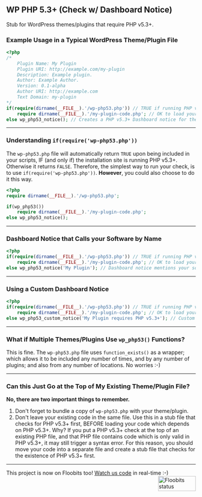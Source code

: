 ## WP PHP 5.3+ (Check w/ Dashboard Notice)

Stub for WordPress themes/plugins that require PHP v5.3+.

### Example Usage in a Typical WordPress Theme/Plugin File

```php
<?php
/*
	Plugin Name: My Plugin
	Plugin URI: http://example.com/my-plugin
	Description: Example plugin.
	Author: Example Author.
	Version: 0.1-alpha
	Author URI: http://example.com
	Text Domain: my-plugin
*/
if(require(dirname(__FILE__).'/wp-php53.php')) // TRUE if running PHP v5.3+.
	require dirname(__FILE__).'/my-plugin-code.php'; // OK to load your plugin.
else wp_php53_notice(); // Creates a PHP v5.3+ Dashboard notice for the site owner.
```

---

### Understanding `if(require('wp-php53.php'))`

The `wp-php53.php` file will automatically return `TRUE` upon being included in your scripts, IF (and only if) the installation site is running PHP v5.3+. Otherwise it returns `FALSE`. Therefore, the simplest way to run your check, is to use `if(require('wp-php53.php'))`. **However**, you could also choose to do it this way.

```php
<?php
require dirname(__FILE__).'/wp-php53.php';

if(wp_php53())
	require dirname(__FILE__).'/my-plugin-code.php';
else wp_php53_notice();
```

---

### Dashboard Notice that Calls your Software by Name

```php
<?php
if(require(dirname(__FILE__).'/wp-php53.php')) // TRUE if running PHP v5.3+.
	require dirname(__FILE__).'/my-plugin-code.php'; // OK to load your plugin.
else wp_php53_notice('My Plugin'); // Dashboard notice mentions your software specifically.
```

---

### Using a Custom Dashboard Notice

```php
<?php
if(require(dirname(__FILE__).'/wp-php53.php')) // TRUE if running PHP v5.3+.
	require dirname(__FILE__).'/my-plugin-code.php'; // OK to load your plugin.
else wp_php53_custom_notice('My Plugin requires PHP v5.3+'); // Custom Dashboard notice.
```

---

### What if Multiple Themes/Plugins Use `wp_php53()` Functions?

This is fine. The `wp-php53.php` file uses `function_exists()` as a wrapper; which allows it to be included any number of times, and by any number of plugins; and also from any number of locations. No worries :-)

---

### Can this Just Go at the Top of My Existing Theme/Plugin File?

**No, there are two important things to remember.**

1. Don't forget to bundle a copy of `wp-php53.php` with your theme/plugin.
2. Don't leave your existing code in the same file. Use this in a stub file that checks for PHP v5.3+ first, BEFORE loading your code which depends on PHP v5.3+. Why? If you put a PHP v5.3+ check at the top of an existing PHP file, and that PHP file contains code which is only valid in PHP v5.3+, it may still trigger a syntax error. For this reason, you should move your code into a separate file and create a stub file that checks for the existence of PHP v5.3+ first.

---

This project is now on Floobits too! [Watch us code](https://floobits.com/jaswsinc/wp-php53/redirect) in real-time :-) <a href="https://floobits.com/jaswsinc/wp-php53/redirect"><img alt="Floobits status" width="100" height="40" src="https://floobits.com/jaswsinc/wp-php53.png" align="right" /></a>